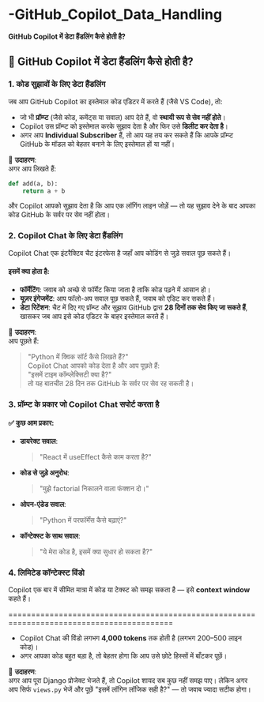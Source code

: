 # -GitHub_Copilot_Data_Handling

 **GitHub Copilot में डेटा हैंडलिंग कैसे होती है?**

## 🔹 GitHub Copilot में डेटा हैंडलिंग कैसे होती है?

### 1. **कोड सुझावों के लिए डेटा हैंडलिंग**
जब आप GitHub Copilot का इस्तेमाल कोड एडिटर में करते हैं (जैसे VS Code), तो:

- जो भी **प्रॉम्प्ट** (जैसे कोड, कमेंट्स या सवाल) आप देते हैं, वो **स्थायी रूप से सेव नहीं होते**।
- Copilot उस प्रॉम्प्ट को इस्तेमाल करके सुझाव देता है और फिर उसे **डिलीट कर देता है**।
- अगर आप **Individual Subscriber** हैं, तो आप यह तय कर सकते हैं कि आपके प्रॉम्प्ट GitHub के मॉडल को बेहतर बनाने के लिए इस्तेमाल हों या नहीं।

📌 **उदाहरण**:  
अगर आप लिखते हैं:  
```python
def add(a, b):
    return a + b
```
और Copilot आपको सुझाव देता है कि आप एक लॉगिंग लाइन जोड़ें — तो यह सुझाव देने के बाद आपका कोड GitHub के सर्वर पर सेव नहीं होता।

### 2. **Copilot Chat के लिए डेटा हैंडलिंग**
Copilot Chat एक इंटरैक्टिव चैट इंटरफेस है जहाँ आप कोडिंग से जुड़े सवाल पूछ सकते हैं।

#### इसमें क्या होता है:
- **फॉर्मेटिंग**: जवाब को अच्छे से फॉर्मेट किया जाता है ताकि कोड पढ़ने में आसान हो।
- **यूज़र इंगेजमेंट**: आप फॉलो-अप सवाल पूछ सकते हैं, जवाब को एडिट कर सकते हैं।
- **डेटा रिटेंशन**: चैट में दिए गए प्रॉम्प्ट और सुझाव GitHub द्वारा **28 दिनों तक सेव किए जा सकते हैं**, खासकर जब आप इसे कोड एडिटर के बाहर इस्तेमाल करते हैं।

📌 **उदाहरण**:  
आप पूछते हैं:  
> "Python में क्विक सॉर्ट कैसे लिखते हैं?"  
Copilot Chat आपको कोड देता है और आप पूछते हैं:  
> "इसमें टाइम कॉम्प्लेक्सिटी क्या है?"  
तो यह बातचीत 28 दिन तक GitHub के सर्वर पर सेव रह सकती है।

### 3. **प्रॉम्प्ट के प्रकार जो Copilot Chat सपोर्ट करता है**

#### ✅ कुछ आम प्रकार:
- **डायरेक्ट सवाल**:  
  > "React में useEffect कैसे काम करता है?"

- **कोड से जुड़े अनुरोध**:  
  > "मुझे factorial निकालने वाला फंक्शन दो।"

- **ओपन-एंडेड सवाल**:  
  > "Python में परफॉर्मेंस कैसे बढ़ाएं?"

- **कॉन्टेक्स्ट के साथ सवाल**:  
  > "ये मेरा कोड है, इसमें क्या सुधार हो सकता है?"


### 4. **लिमिटेड कॉन्टेक्स्ट विंडो**
Copilot एक बार में सीमित मात्रा में कोड या टेक्स्ट को समझ सकता है — इसे **context window** कहते हैं।

==========================================================================================







- Copilot Chat की विंडो लगभग **4,000 tokens** तक होती है (लगभग 200–500 लाइन कोड)।
- अगर आपका कोड बहुत बड़ा है, तो बेहतर होगा कि आप उसे छोटे हिस्सों में बाँटकर पूछें।

📌 **उदाहरण**:  
अगर आप पूरा Django प्रोजेक्ट भेजते हैं, तो Copilot शायद सब कुछ नहीं समझ पाए। लेकिन अगर आप सिर्फ `views.py` भेजें और पूछें "इसमें लॉगिन लॉजिक सही है?" — तो जवाब ज्यादा सटीक होगा।

